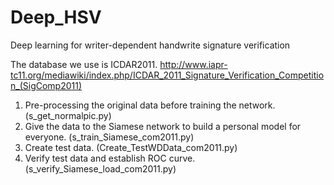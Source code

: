 # Deep_HSV
Deep learning for writer-dependent handwrite signature verification

The database we use is ICDAR2011.
http://www.iapr-tc11.org/mediawiki/index.php/ICDAR_2011_Signature_Verification_Competition_(SigComp2011)


1. Pre-processing the original data before training the network. (s_get_normalpic.py)
2. Give the data to the Siamese network to build a personal model for everyone. (s_train_Siamese_com2011.py)
3. Create test data. (Create_TestWDData_com2011.py)
4. Verify test data and establish ROC curve. (s_verify_Siamese_load_com2011.py)
